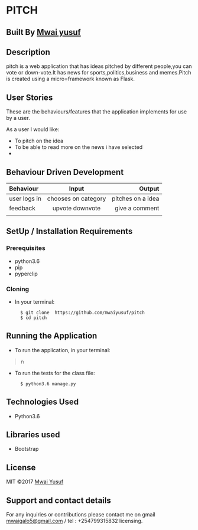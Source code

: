 #  PITCH

## Built By [Mwai yusuf](https://github.com/mwaiyusuf/)

## Description
pitch is a web application that has ideas pitched by different people,you can vote or down-vote.It has news for sports,politics,business and memes.Pitch is created using a micro=framework known as Flask.

## User Stories
These are the behaviours/features that the application implements for use by a user.

As a user I would like:
* To  pitch on the idea
* To be able to read more on the news i have selected
*  
 

## Behaviour Driven Development 
| Behaviour | Input | Output |
| :---------------- | :---------------: | ------------------: |
| user logs in  | chooses on category   | pitches on a idea  |
| feedback  | upvote downvote   | give a comment   |
|   |   |  |
 
 
 
 
## SetUp / Installation Requirements
### Prerequisites
* python3.6
* pip
* pyperclip

### Cloning
* In your terminal:
        
        $ git clone  https://github.com/mwaiyusuf/pitch
        $ cd pitch 

## Running the Application
* To run the application, in your terminal:

>n
* To run the tests for the class file:

        $ python3.6 manage.py
        
## Technologies Used
* Python3.6
## Libraries used
* Bootstrap

## License
MIT &copy;2017 [Mwai Yusuf](https://github.com/mwaiyusuf)

## Support and contact details
For any inquiries or contributions please contact me on gmail mwaigalo5@gmail.com / tel : +254799315832
 licensing.
